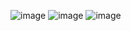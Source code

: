 ![image](https://user-images.githubusercontent.com/46299529/182025317-03e1b4b4-1fa3-40bc-8de9-478bf97e3806.png)
![image](https://user-images.githubusercontent.com/46299529/182025358-db3c8400-8e38-4ebc-a3fd-de681f8ce69b.png)
![image](https://user-images.githubusercontent.com/46299529/182025366-e52b84f3-350a-47a2-876d-0edb53aed3d5.png)
